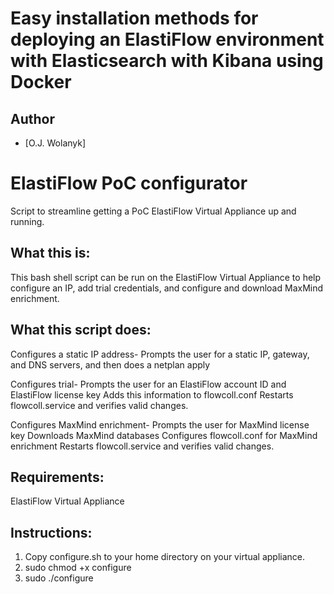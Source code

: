 Easy installation methods for deploying an ElastiFlow environment with Elasticsearch with Kibana using Docker
================================  

## Author
- [O.J. Wolanyk]

# ElastiFlow PoC configurator
Script to streamline getting a PoC ElastiFlow Virtual Appliance up and running.


What this is:
----------------
This bash shell script can be run on the ElastiFlow Virtual Appliance to help configure an IP, add trial credentials, and configure and download MaxMind enrichment.

What this script does:
----------------

Configures a static IP address-
  Prompts the user for a static IP, gateway, and DNS servers, and then does a netplan apply

Configures trial-
  Prompts the user for an ElastiFlow account ID and ElastiFlow license key
  Adds this information to flowcoll.conf
  Restarts flowcoll.service and verifies valid changes.
  
Configures MaxMind enrichment-
  Prompts the user for MaxMind license key
  Downloads MaxMind databases
  Configures flowcoll.conf for MaxMind enrichment
  Restarts flowcoll.service and verifies valid changes.


Requirements:
----------------
ElastiFlow Virtual Appliance

Instructions:
----------------
1) Copy configure.sh to your home directory on your virtual appliance.
2) sudo chmod +x configure
3) sudo ./configure
